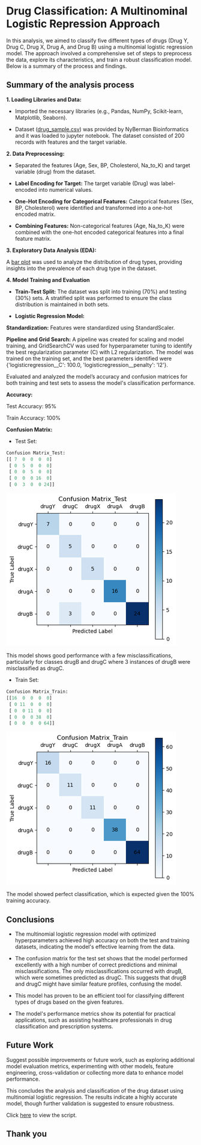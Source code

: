 # Drug Classification: A Multinominal Logistic Repression Approach

In this analysis, we aimed to classify five different types of drugs (Drug Y, Drug C, Drug X, Drug A, and Drug B) using a multinomial logistic regression model. The approach involved a comprehensive set of steps to preprocess the data, explore its characteristics, and train a robust classification model. Below is a summary of the process and findings.

## Summary of the analysis process

**1. Loading Libraries and Data:**

- Imported the necessary libraries (e.g., Pandas, NumPy, Scikit-learn, Matplotlib, Seaborn).

- Dataset ([drug_sample.csv](https://github.com/vaishnavipaithane/Drug-Classification-A-Multinomial-Logistic-Regression-Approach/blob/main/drug_sample.csv)) was provided by NyBerman Bioinformatics and it was loaded to jupyter notebook. The dataset consisted of 200 records with features and the target variable.

**2. Data Preprocessing:**
   
- Separated the features (Age, Sex, BP, Cholesterol, Na_to_K) and target variable (drug) from the dataset.

- **Label Encoding for Target:** The target variable (Drug) was label-encoded into numerical values.

- **One-Hot Encoding for Categorical Features:** Categorical features (Sex, BP, Cholesterol) were identified and transformed into a one-hot encoded matrix.

- **Combining Features:** Non-categorical features (Age, Na_to_K) were combined with the one-hot encoded categorical features into a final feature matrix.

**3. Exploratory Data Analysis (EDA):**

A [bar plot](https://github.com/vaishnavipaithane/Drug-Classification-A-Multinomial-Logistic-Regression-Approach/blob/main/Drug_Type_Distribution.pdf) was used to analyze the distribution of drug types, providing insights into the prevalence of each drug type in the dataset.

**4. Model Training and Evaluation**

- **Train-Test Split:** The dataset was split into training (70%) and testing (30%) sets. A stratified split was performed to ensure the class distribution is maintained in both sets.

- **Logistic Regression Model:**

**Standardization:** Features were standardized using StandardScaler.

**Pipeline and Grid Search:** A pipeline was created for scaling and model training, and GridSearchCV was used for hyperparameter tuning to identify the best regularization parameter (C) with L2 regularization. The model was trained on the training set, and the best parameters identified were  {'logisticregression__C': 100.0, 'logisticregression__penalty': 'l2'}.

Evaluated and analyzed the model’s accuracy and confusion matrices for both training and test sets to assess the model's classification performance.

**Accuracy:** 

Test Accuracy: 95% 

Train Accuracy: 100%

**Confusion Matrix:**

- Test Set: 
```python
Confusion Matrix_Test:
[[ 7  0  0  0  0]
 [ 0  5  0  0  0]
 [ 0  0  5  0  0]
 [ 0  0  0 16  0]
 [ 0  3  0  0 24]]
```
![Confusion Matrix test](Confusion-Matrix-Test.png)

This model shows good performance with a few misclassifications, particularly for classes drugB and drugC where 3 instances of drugB were misclassified as drugC.

- Train Set: 
```python
Confusion Matrix_Train:
[[16  0  0  0  0]
 [ 0 11  0  0  0]
 [ 0  0 11  0  0]
 [ 0  0  0 38  0]
 [ 0  0  0  0 64]]
```
![Confusion Matrix Train](Confusion-Matrix-Train.png)

The model showed perfect classification, which is expected given the 100% training accuracy.

## Conclusions

- The multinomial logistic regression model with optimized hyperparameters achieved high accuracy on both the test and training datasets, indicating the model's effective learning from the data.
  
- The confusion matrix for the test set shows that the model performed excellently with a high number of correct predictions and minimal misclassifications. The only misclassifications occurred with drugB, which were sometimes predicted as drugC. This suggests that drugB and drugC might have similar feature profiles, confusing the model.
  
- This model has proven to be an efficient tool for classifying different types of drugs based on the given features.
  
- The model's performance metrics show its potential for practical applications, such as assisting healthcare professionals in drug classification and prescription systems. 

## Future Work 

Suggest possible improvements or future work, such as exploring additional model evaluation metrics, experimenting with other models, feature engineering, cross-validation or collecting more data to enhance model performance.

This concludes the analysis and classification of the drug dataset using multinomial logistic regression. The results indicate a highly accurate model, though further validation is suggested to ensure robustness.

Click [here](https://github.com/vaishnavipaithane/Drug-Classification-A-Multinomial-Logistic-Regression-Approach/blob/main/Project.ipynb) to view the script.

## Thank you

